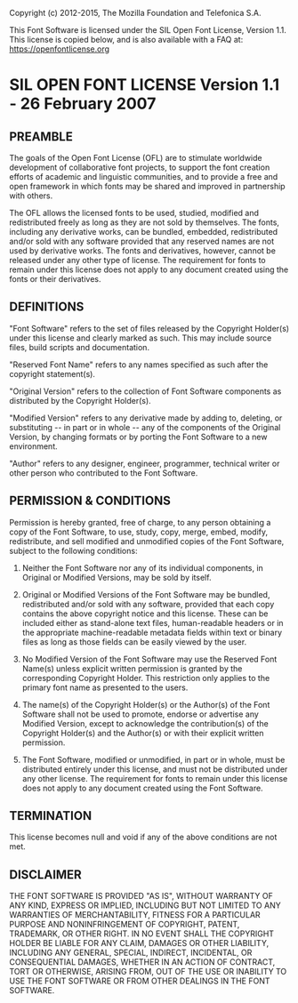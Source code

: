 Copyright (c) 2012-2015, The Mozilla Foundation and Telefonica S.A.

This Font Software is licensed under the SIL Open Font License, Version
1.1. This license is copied below, and is also available with a FAQ at:
https://openfontlicense.org

# SIL OPEN FONT LICENSE Version 1.1 - 26 February 2007

## PREAMBLE

The goals of the Open Font License (OFL) are to stimulate worldwide
development of collaborative font projects, to support the font creation
efforts of academic and linguistic communities, and to provide a free
and open framework in which fonts may be shared and improved in
partnership with others.

The OFL allows the licensed fonts to be used, studied, modified and
redistributed freely as long as they are not sold by themselves. The
fonts, including any derivative works, can be bundled, embedded,
redistributed and/or sold with any software provided that any reserved
names are not used by derivative works. The fonts and derivatives,
however, cannot be released under any other type of license. The
requirement for fonts to remain under this license does not apply to any
document created using the fonts or their derivatives.

## DEFINITIONS

"Font Software" refers to the set of files released by the Copyright
Holder(s) under this license and clearly marked as such. This may
include source files, build scripts and documentation.

"Reserved Font Name" refers to any names specified as such after the
copyright statement(s).

"Original Version" refers to the collection of Font Software components
as distributed by the Copyright Holder(s).

"Modified Version" refers to any derivative made by adding to, deleting,
or substituting -- in part or in whole -- any of the components of the
Original Version, by changing formats or by porting the Font Software to
a new environment.

"Author" refers to any designer, engineer, programmer, technical writer
or other person who contributed to the Font Software.

## PERMISSION & CONDITIONS

Permission is hereby granted, free of charge, to any person obtaining a
copy of the Font Software, to use, study, copy, merge, embed, modify,
redistribute, and sell modified and unmodified copies of the Font
Software, subject to the following conditions:

1) Neither the Font Software nor any of its individual components, in
Original or Modified Versions, may be sold by itself.

2) Original or Modified Versions of the Font Software may be bundled,
redistributed and/or sold with any software, provided that each copy
contains the above copyright notice and this license. These can be
included either as stand-alone text files, human-readable headers or in
the appropriate machine-readable metadata fields within text or binary
files as long as those fields can be easily viewed by the user.

3) No Modified Version of the Font Software may use the Reserved Font
Name(s) unless explicit written permission is granted by the
corresponding Copyright Holder. This restriction only applies to the
primary font name as presented to the users.

4) The name(s) of the Copyright Holder(s) or the Author(s) of the Font
Software shall not be used to promote, endorse or advertise any Modified
Version, except to acknowledge the contribution(s) of the Copyright
Holder(s) and the Author(s) or with their explicit written permission.

5) The Font Software, modified or unmodified, in part or in whole, must
be distributed entirely under this license, and must not be distributed
under any other license. The requirement for fonts to remain under this
license does not apply to any document created using the Font Software.

## TERMINATION

This license becomes null and void if any of the above conditions are
not met.

## DISCLAIMER

THE FONT SOFTWARE IS PROVIDED "AS IS", WITHOUT WARRANTY OF ANY KIND,
EXPRESS OR IMPLIED, INCLUDING BUT NOT LIMITED TO ANY WARRANTIES OF
MERCHANTABILITY, FITNESS FOR A PARTICULAR PURPOSE AND NONINFRINGEMENT OF
COPYRIGHT, PATENT, TRADEMARK, OR OTHER RIGHT. IN NO EVENT SHALL THE
COPYRIGHT HOLDER BE LIABLE FOR ANY CLAIM, DAMAGES OR OTHER LIABILITY,
INCLUDING ANY GENERAL, SPECIAL, INDIRECT, INCIDENTAL, OR CONSEQUENTIAL
DAMAGES, WHETHER IN AN ACTION OF CONTRACT, TORT OR OTHERWISE, ARISING
FROM, OUT OF THE USE OR INABILITY TO USE THE FONT SOFTWARE OR FROM OTHER
DEALINGS IN THE FONT SOFTWARE.
